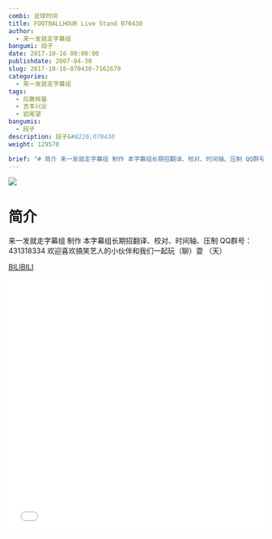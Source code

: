 ```yaml
---
combi: 足球时间
title: FOOTBALLHOUR Live Stand 070430 
author: 
  - 来一发就走字幕组
bangumi: 段子
date: 2017-10-16 00:00:00
publishdate: 2007-04-30
slug: 2017-10-16-070430-7162670
categories: 
  - 来一发就走字幕组
tags: 
  - 后藤辉基
  - 吉本兴业
  - 岩尾望
bangumis: 
  - 段子
description: 段子&#8226;070430
weight: 129570

brief: "# 简介 来一发就走字幕组 制作 本字幕组长期招翻译、校对、时间轴、压制 QQ群号：431318334 欢迎喜欢搞笑艺人的小伙伴和我们一起玩（聊）耍 （天）"
---
```


![](https://i.imgur.com/9I1IFeo.jpg)

# 简介  
来一发就走字幕组 制作 本字幕组长期招翻译、校对、时间轴、压制   QQ群号：431318334 欢迎喜欢搞笑艺人的小伙伴和我们一起玩（聊）耍 （天）

  [BILIBILI](https://www.bilibili.com/video/av7162670/)


<div class="vcontainer">  <iframe class='video' src="//www.bilibili.com/blackboard/player.html?aid=7162670" width="100%" height="500" frameborder="0" allowfullscreen="allowfullscreen"></iframe></div>
